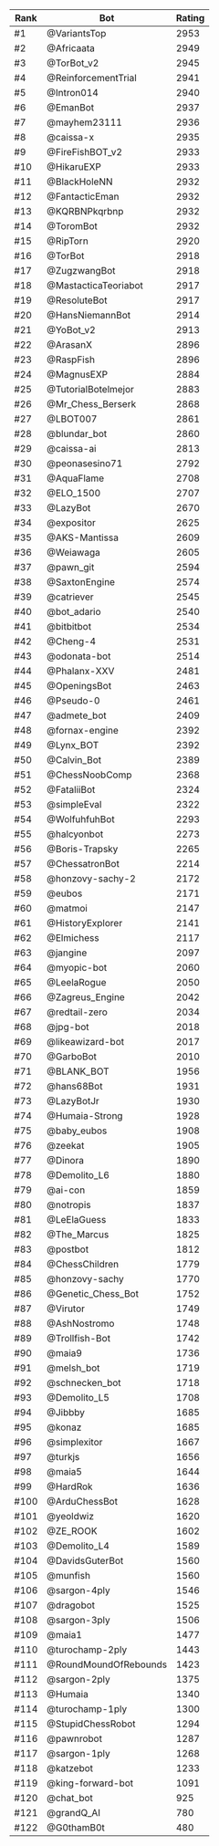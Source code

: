 Rank|Bot|Rating
---|---|---
#1|@VariantsTop|2953
#2|@Africaata|2949
#3|@TorBot_v2|2945
#4|@ReinforcementTrial|2941
#5|@Intron014|2940
#6|@EmanBot|2937
#7|@mayhem23111|2936
#8|@caissa-x|2935
#9|@FireFishBOT_v2|2933
#10|@HikaruEXP|2933
#11|@BlackHoleNN|2932
#12|@FantacticEman|2932
#13|@KQRBNPkqrbnp|2932
#14|@ToromBot|2932
#15|@RipTorn|2920
#16|@TorBot|2918
#17|@ZugzwangBot|2918
#18|@MastacticaTeoriabot|2917
#19|@ResoluteBot|2917
#20|@HansNiemannBot|2914
#21|@YoBot_v2|2913
#22|@ArasanX|2896
#23|@RaspFish|2896
#24|@MagnusEXP|2884
#25|@TutorialBotelmejor|2883
#26|@Mr_Chess_Berserk|2868
#27|@LBOT007|2861
#28|@blundar_bot|2860
#29|@caissa-ai|2813
#30|@peonasesino71|2792
#31|@AquaFlame|2708
#32|@ELO_1500|2707
#33|@LazyBot|2670
#34|@expositor|2625
#35|@AKS-Mantissa|2609
#36|@Weiawaga|2605
#37|@pawn_git|2594
#38|@SaxtonEngine|2574
#39|@catriever|2545
#40|@bot_adario|2540
#41|@bitbitbot|2534
#42|@Cheng-4|2531
#43|@odonata-bot|2514
#44|@Phalanx-XXV|2481
#45|@OpeningsBot|2463
#46|@Pseudo-0|2461
#47|@admete_bot|2409
#48|@fornax-engine|2392
#49|@Lynx_BOT|2392
#50|@Calvin_Bot|2389
#51|@ChessNoobComp|2368
#52|@FataliiBot|2324
#53|@simpleEval|2322
#54|@WolfuhfuhBot|2293
#55|@halcyonbot|2273
#56|@Boris-Trapsky|2265
#57|@ChessatronBot|2214
#58|@honzovy-sachy-2|2172
#59|@eubos|2171
#60|@matmoi|2147
#61|@HistoryExplorer|2141
#62|@Elmichess|2117
#63|@jangine|2097
#64|@myopic-bot|2060
#65|@LeelaRogue|2050
#66|@Zagreus_Engine|2042
#67|@redtail-zero|2034
#68|@jpg-bot|2018
#69|@likeawizard-bot|2017
#70|@GarboBot|2010
#71|@BLANK_BOT|1956
#72|@hans68Bot|1931
#73|@LazyBotJr|1930
#74|@Humaia-Strong|1928
#75|@baby_eubos|1908
#76|@zeekat|1905
#77|@Dinora|1890
#78|@Demolito_L6|1880
#79|@ai-con|1859
#80|@notropis|1837
#81|@LeElaGuess|1833
#82|@The_Marcus|1825
#83|@postbot|1812
#84|@ChessChildren|1779
#85|@honzovy-sachy|1770
#86|@Genetic_Chess_Bot|1752
#87|@Virutor|1749
#88|@AshNostromo|1748
#89|@Trollfish-Bot|1742
#90|@maia9|1736
#91|@melsh_bot|1719
#92|@schnecken_bot|1718
#93|@Demolito_L5|1708
#94|@Jibbby|1685
#95|@konaz|1685
#96|@simplexitor|1667
#97|@turkjs|1656
#98|@maia5|1644
#99|@HardRok|1636
#100|@ArduChessBot|1628
#101|@yeoldwiz|1620
#102|@ZE_ROOK|1602
#103|@Demolito_L4|1589
#104|@DavidsGuterBot|1560
#105|@munfish|1560
#106|@sargon-4ply|1546
#107|@dragobot|1525
#108|@sargon-3ply|1506
#109|@maia1|1477
#110|@turochamp-2ply|1443
#111|@RoundMoundOfRebounds|1423
#112|@sargon-2ply|1375
#113|@Humaia|1340
#114|@turochamp-1ply|1300
#115|@StupidChessRobot|1294
#116|@pawnrobot|1287
#117|@sargon-1ply|1268
#118|@katzebot|1233
#119|@king-forward-bot|1091
#120|@chat_bot|925
#121|@grandQ_AI|780
#122|@G0thamB0t|480
